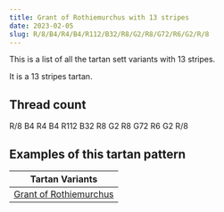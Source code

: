 ```yaml
---
title: Grant of Rothiemurchus with 13 stripes
date: 2023-02-05
slug: R/8/B4/R4/B4/R112/B32/R8/G2/R8/G72/R6/G2/R/8
---
```

This is a list of all the tartan sett variants with 13 stripes.

It is a 13 stripes tartan.


## Thread count
R/8 B4 R4 B4 R112 B32 R8 G2 R8 G72 R6 G2 R/8

## Examples of this tartan pattern

| Tartan Variants |
|---------------|
| [Grant of Rothiemurchus](/variants/r/8/b4/r4/b4/r112/b32/r8/g2/r8/g72/r6/g2/r/8-b304080-g008000-rc00000)||
